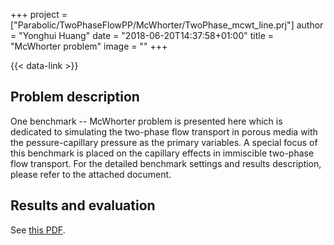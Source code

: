 +++
project = ["Parabolic/TwoPhaseFlowPP/McWhorter/TwoPhase_mcwt_line.prj"]
author = "Yonghui Huang"
date = "2018-06-20T14:37:58+01:00"
title = "McWhorter problem"
image = ""
+++

{{< data-link >}}

## Problem description

One benchmark -- McWhorter problem is presented here which is dedicated to simulating the two-phase flow transport in porous media with the pessure-capillary pressure as the primary variables. A special focus of this benchmark is placed on the capillary effects in immiscible two-phase flow transport. For the detailed benchmark settings and results description, please refer to the attached document.

## Results and evaluation

See [this PDF](main.pdf).
